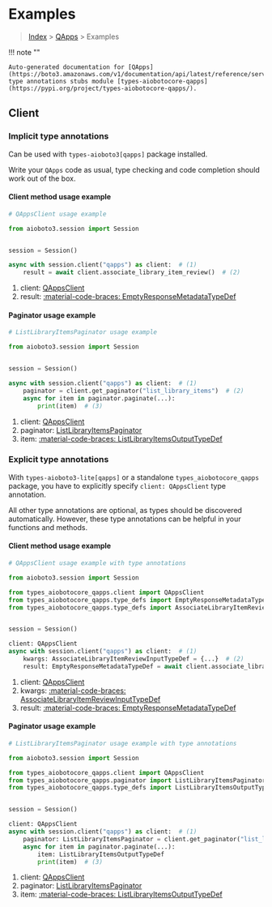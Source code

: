 # Examples

> [Index](../README.md) > [QApps](./README.md) > Examples

!!! note ""

    Auto-generated documentation for [QApps](https://boto3.amazonaws.com/v1/documentation/api/latest/reference/services/qapps.html#qapps)
    type annotations stubs module [types-aiobotocore-qapps](https://pypi.org/project/types-aiobotocore-qapps/).

## Client

### Implicit type annotations

Can be used with `types-aioboto3[qapps]` package installed.

Write your `QApps` code as usual,
type checking and code completion should work out of the box.



#### Client method usage example

```python
# QAppsClient usage example

from aioboto3.session import Session


session = Session()

async with session.client("qapps") as client:  # (1)
    result = await client.associate_library_item_review()  # (2)
```

1. client: [QAppsClient](./client.md)
2. result: [:material-code-braces: EmptyResponseMetadataTypeDef](./type_defs.md#emptyresponsemetadatatypedef)



#### Paginator usage example

```python
# ListLibraryItemsPaginator usage example

from aioboto3.session import Session


session = Session()

async with session.client("qapps") as client:  # (1)
    paginator = client.get_paginator("list_library_items")  # (2)
    async for item in paginator.paginate(...):
        print(item)  # (3)
```

1. client: [QAppsClient](./client.md)
2. paginator: [ListLibraryItemsPaginator](./paginators.md#listlibraryitemspaginator)
3. item: [:material-code-braces: ListLibraryItemsOutputTypeDef](./type_defs.md#listlibraryitemsoutputtypedef)




### Explicit type annotations

With `types-aioboto3-lite[qapps]`
or a standalone `types_aiobotocore_qapps` package, you have to explicitly specify
`client: QAppsClient` type annotation.

All other type annotations are optional, as types should be discovered automatically.
However, these type annotations can be helpful in your functions and methods.


#### Client method usage example

```python
# QAppsClient usage example with type annotations

from aioboto3.session import Session

from types_aiobotocore_qapps.client import QAppsClient
from types_aiobotocore_qapps.type_defs import EmptyResponseMetadataTypeDef
from types_aiobotocore_qapps.type_defs import AssociateLibraryItemReviewInputTypeDef


session = Session()

client: QAppsClient
async with session.client("qapps") as client:  # (1)
    kwargs: AssociateLibraryItemReviewInputTypeDef = {...}  # (2)
    result: EmptyResponseMetadataTypeDef = await client.associate_library_item_review(**kwargs)  # (3)
```

1. client: [QAppsClient](./client.md)
2. kwargs: [:material-code-braces: AssociateLibraryItemReviewInputTypeDef](./type_defs.md#associatelibraryitemreviewinputtypedef)
3. result: [:material-code-braces: EmptyResponseMetadataTypeDef](./type_defs.md#emptyresponsemetadatatypedef)



#### Paginator usage example

```python
# ListLibraryItemsPaginator usage example with type annotations

from aioboto3.session import Session

from types_aiobotocore_qapps.client import QAppsClient
from types_aiobotocore_qapps.paginator import ListLibraryItemsPaginator
from types_aiobotocore_qapps.type_defs import ListLibraryItemsOutputTypeDef


session = Session()

client: QAppsClient
async with session.client("qapps") as client:  # (1)
    paginator: ListLibraryItemsPaginator = client.get_paginator("list_library_items")  # (2)
    async for item in paginator.paginate(...):
        item: ListLibraryItemsOutputTypeDef
        print(item)  # (3)
```

1. client: [QAppsClient](./client.md)
2. paginator: [ListLibraryItemsPaginator](./paginators.md#listlibraryitemspaginator)
3. item: [:material-code-braces: ListLibraryItemsOutputTypeDef](./type_defs.md#listlibraryitemsoutputtypedef)




